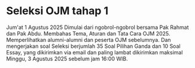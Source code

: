 # Seleksi OJM tahap 1
Jum'at 1 Agustus 2025
Dimulai dari ngobrol-ngobrol bersama Pak Rahmat dan Pak Abdu. Membahas Tema, Aturan dan Tata Cara OJM 2025. Memperlihatkan alumni-alumni dan peserta OJM sebelumnya. Dan mengerjakan soal Seleksi berjumlah 35 Soal Pilihan Ganda dan 10 Soal Essay, yang dikirimkan via email dan paling lambat dikirimkan maksimal Minggu, 3 Agustus 2025 sebelum jam 16:00 WIB.
